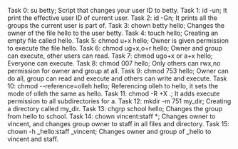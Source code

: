 Task 0: su betty; Script that changes your user ID to betty.
Task 1: id -un; It print the effective user ID of current user.
Task 2: id -Gn; It prints all the groups the current user is part of.
Task 3: chown betty hello; Changes the owner of the file hello to the user betty.
Task 4: touch hello; Creating an empty file called hello.
Task 5: chmod u+x hello; Owner is given permission to execute the file hello.
Task 6: chmod ug+x,o+r hello; Owner and group can execute, other users can read.
Task 7: chmod ugo+x or a+x hello; Everyone can execute.
Task 8: chmod 007 hello; Only others can rwx,no permission for owner and group at all.
Task 9: chmod 753 hello; Owner can do all, group can read and execute and others can write and execute.
Task 10: chmod --reference=olleh hello; Referencing olleh to hello, it sets the mode of olleh the same as hello.
Task 11: chmod -R +X .; It adds execute permission to all subdirectories for a.
Task 12: mkdir -m 751 my_dir; Creating a directory called my_dir.
Task 13: chgrp school hello; Changes the group from hello to school.
Task 14: chown vincent:staff *; Changes owner to vincent, and changes group owner to staff in all files and directory.
Task 15: chown -h _hello:staff _vincent; Changes owner and group of _hello to vincent and staff.
